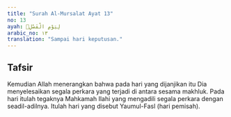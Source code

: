 ```yaml
---
title: "Surah Al-Mursalat Ayat 13"
no: 13
ayah: لِيَوْمِ الْفَصْلِۚ
arabic_no: ١٣
translation: "Sampai hari keputusan."
---
```


## Tafsir

Kemudian Allah menerangkan bahwa pada hari yang dijanjikan itu Dia menyelesaikan segala perkara yang terjadi di antara sesama makhluk. Pada hari itulah tegaknya Mahkamah Ilahi yang mengadili segala perkara dengan seadil-adilnya. Itulah hari yang disebut Yaumul-Fasl (hari pemisah).